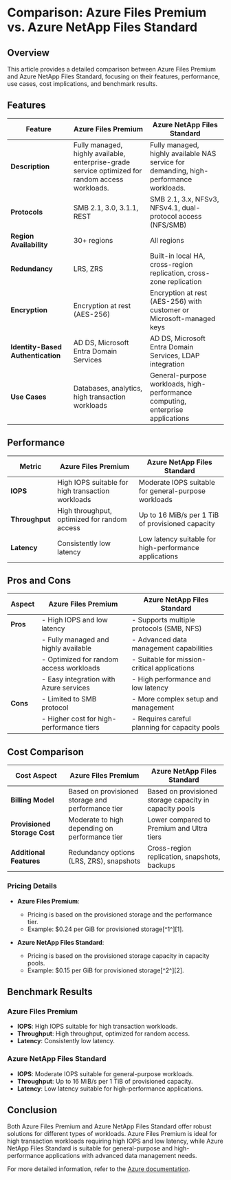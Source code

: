 # Comparison: Azure Files Premium vs. Azure NetApp Files Standard

## Overview
This article provides a detailed comparison between Azure Files Premium and Azure NetApp Files Standard, focusing on their features, performance, use cases, cost implications, and benchmark results.

## Features

| **Feature**                  | **Azure Files Premium**                                                                 | **Azure NetApp Files Standard**                                                        |
|------------------------------|----------------------------------------------------------------------------------------|----------------------------------------------------------------------------------------|
| **Description**              | Fully managed, highly available, enterprise-grade service optimized for random access workloads. | Fully managed, highly available NAS service for demanding, high-performance workloads.  |
| **Protocols**                | SMB 2.1, 3.0, 3.1.1, REST                                                              | SMB 2.1, 3.x, NFSv3, NFSv4.1, dual-protocol access (NFS/SMB)                            |
| **Region Availability**      | 30+ regions                                                                            | All regions                                                                            |
| **Redundancy**               | LRS, ZRS                                                                               | Built-in local HA, cross-region replication, cross-zone replication                    |
| **Encryption**               | Encryption at rest (AES-256)                                                           | Encryption at rest (AES-256) with customer or Microsoft-managed keys                   |
| **Identity-Based Authentication** | AD DS, Microsoft Entra Domain Services                                                 | AD DS, Microsoft Entra Domain Services, LDAP integration                               |
| **Use Cases**                | Databases, analytics, high transaction workloads                                       | General-purpose workloads, high-performance computing, enterprise applications         |

## Performance

| **Metric**                   | **Azure Files Premium**                                                                 | **Azure NetApp Files Standard**                                                        |
|------------------------------|----------------------------------------------------------------------------------------|----------------------------------------------------------------------------------------|
| **IOPS**                     | High IOPS suitable for high transaction workloads                                       | Moderate IOPS suitable for general-purpose workloads                                   |
| **Throughput**               | High throughput, optimized for random access                                           | Up to 16 MiB/s per 1 TiB of provisioned capacity                                       |
| **Latency**                  | Consistently low latency                                                               | Low latency suitable for high-performance applications                                 |

## Pros and Cons

| **Aspect**                   | **Azure Files Premium**                                                                 | **Azure NetApp Files Standard**                                                        |
|------------------------------|----------------------------------------------------------------------------------------|----------------------------------------------------------------------------------------|
| **Pros**                     | - High IOPS and low latency                                                             | - Supports multiple protocols (SMB, NFS)                                               |
|                              | - Fully managed and highly available                                                    | - Advanced data management capabilities                                                |
|                              | - Optimized for random access workloads                                                 | - Suitable for mission-critical applications                                           |
|                              | - Easy integration with Azure services                                                  | - High performance and low latency                                                     |
| **Cons**                     | - Limited to SMB protocol                                                               | - More complex setup and management                                                    |
|                              | - Higher cost for high-performance tiers                                                | - Requires careful planning for capacity pools                                         |

## Cost Comparison

| **Cost Aspect**              | **Azure Files Premium**                                                                 | **Azure NetApp Files Standard**                                                        |
|------------------------------|----------------------------------------------------------------------------------------|----------------------------------------------------------------------------------------|
| **Billing Model**            | Based on provisioned storage and performance tier                                      | Based on provisioned storage capacity in capacity pools                                |
| **Provisioned Storage Cost** | Moderate to high depending on performance tier                                         | Lower compared to Premium and Ultra tiers                                              |
| **Additional Features**      | Redundancy options (LRS, ZRS), snapshots                                                | Cross-region replication, snapshots, backups                                           |

### **Pricing Details**

- **Azure Files Premium**:
  - Pricing is based on the provisioned storage and the performance tier.
  - Example: \$0.24 per GiB for provisioned storage[^1^][1].

- **Azure NetApp Files Standard**:
  - Pricing is based on the provisioned storage capacity in capacity pools.
  - Example: \$0.15 per GiB for provisioned storage[^2^][2].

## Benchmark Results

### Azure Files Premium
- **IOPS**: High IOPS suitable for high transaction workloads.
- **Throughput**: High throughput, optimized for random access.
- **Latency**: Consistently low latency.

### Azure NetApp Files Standard
- **IOPS**: Moderate IOPS suitable for general-purpose workloads.
- **Throughput**: Up to 16 MiB/s per 1 TiB of provisioned capacity.
- **Latency**: Low latency suitable for high-performance applications.

## Conclusion
Both Azure Files Premium and Azure NetApp Files Standard offer robust solutions for different types of workloads. Azure Files Premium is ideal for high transaction workloads requiring high IOPS and low latency, while Azure NetApp Files Standard is suitable for general-purpose and high-performance applications with advanced data management needs.

For more detailed information, refer to the [Azure documentation](https://learn.microsoft.com/en-us/azure/storage/files/storage-files-netapp-comparison).
